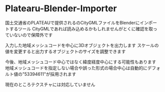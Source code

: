 # Platearu-Blender-Importer

国土交通省のPLATEAUで提供されるのCityGMLファイルをBlenderにインポートするツール
CityGMLであれば読み込めるかもしれませんがとくに確認を取っていないので保障外です

入力した地域メッシュコードを中心に3Dオブジェクトを出力します
スケールの値を変更すると出力するオブジェクトのサイズを調整できます

今後、地域メッシュコード中心ではなく緯度経度中心にする可能性もあります
地域メッシュコードを指定しない場合や誤った形式の場合中心は自動的にデフォルト値の"53394611"が採用されます


現在のところテクスチャには対応していません


